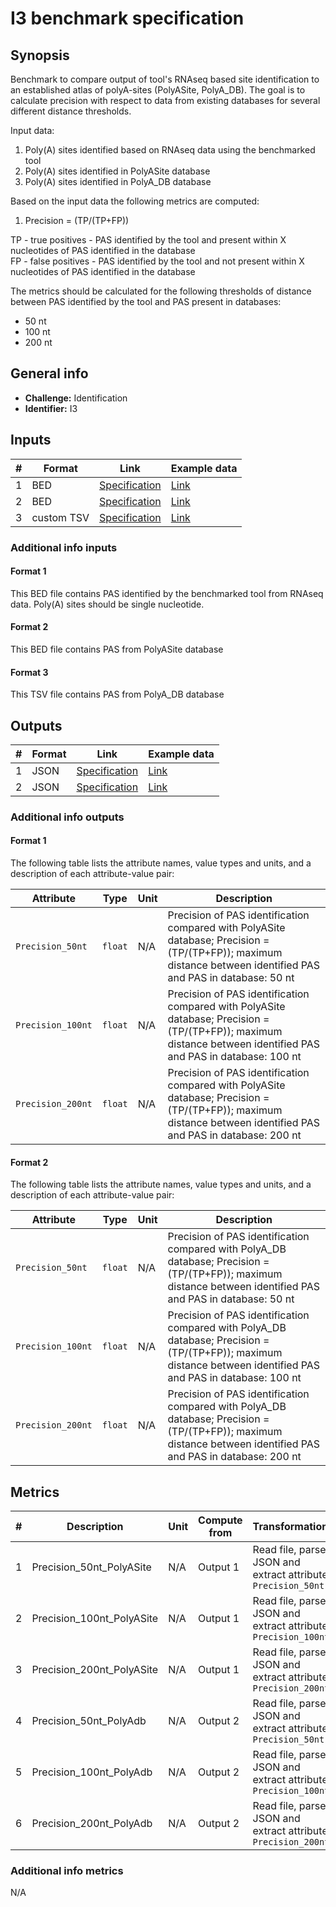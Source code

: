 # I3 benchmark specification

## Synopsis

Benchmark to compare output of tool's RNAseq based site identification to an established atlas of polyA-sites (PolyASite, PolyA_DB). The goal is to calculate precision with respect to data from existing databases for several different distance thresholds.

Input data:

1. Poly(A) sites identified based on RNAseq data using the benchmarked tool
2. Poly(A) sites identified in PolyASite database
3. Poly(A) sites identified in PolyA_DB database

Based on the input data the following metrics are computed:

1. Precision = (TP/(TP+FP))

TP - true positives - PAS identified by the tool and present within X nucleotides of PAS identified in the database  
FP - false positives  - PAS identified by the tool and not present within X nucleotides of PAS identified in the database

The metrics should be calculated for the following thresholds of distance between PAS identified by the tool and PAS present in databases:

- 50 nt
- 100 nt
- 200 nt


## General info

* **Challenge:** Identification
* **Identifier:** I3

## Inputs

| # | Format | Link | Example data |
  | --- | --- | --- | --- |
  | 1 | BED | [Specification][spec-bed] | [Link][in1] |
  | 2 | BED | [Specification][spec-bed-polyAsite] | [Link][in2] |
  | 3 | custom TSV | [Specification][spec-custom-polyAdb] | [Link][in3] |

### Additional info inputs
  
#### Format 1

This BED file contains PAS identified by the benchmarked tool from RNAseq data. Poly(A) sites should be single nucleotide.

#### Format 2

This BED file contains PAS from PolyASite database

#### Format 3

This TSV file contains PAS from PolyA_DB database


## Outputs

| # | Format | Link | Example data |
  | --- | --- | --- | --- |
  | 1 | JSON | [Specification][spec-json] | [Link][out1] |
  | 2 | JSON | [Specification][spec-json] | [Link][out2] |
  
### Additional info outputs

#### Format 1
  
  The following table lists the attribute names, value types and units, and a
description of each attribute-value pair:
  
  | Attribute | Type | Unit | Description |
  | --- | --- | --- | --- |
  | `Precision_50nt` | `float` | N/A | Precision of PAS identification compared with PolyASite database; Precision = (TP/(TP+FP)); maximum distance between identified PAS and PAS in database: 50 nt |
  | `Precision_100nt` | `float` | N/A | Precision of PAS identification compared with PolyASite database; Precision = (TP/(TP+FP)); maximum distance between identified PAS and PAS in database: 100 nt |
  | `Precision_200nt` | `float` | N/A | Precision of PAS identification compared with PolyASite database; Precision = (TP/(TP+FP)); maximum distance between identified PAS and PAS in database: 200 nt |

#### Format 2
  
  The following table lists the attribute names, value types and units, and a
description of each attribute-value pair:
  
  | Attribute | Type | Unit | Description |
  | --- | --- | --- | --- |
  | `Precision_50nt` | `float` | N/A | Precision of PAS identification compared with PolyA_DB database; Precision = (TP/(TP+FP)); maximum distance between identified PAS and PAS in database: 50 nt |
  | `Precision_100nt` | `float` | N/A | Precision of PAS identification compared with PolyA_DB database; Precision = (TP/(TP+FP)); maximum distance between identified PAS and PAS in database: 100 nt |
  | `Precision_200nt` | `float` | N/A | Precision of PAS identification compared with PolyA_DB database; Precision = (TP/(TP+FP)); maximum distance between identified PAS and PAS in database: 200 nt |
  
## Metrics
  
  | # | Description | Unit | Compute from | Transformations | Type after transformations | Additional comments |
  | --- | --- | --- | --- | --- | --- | --- |
  | 1 | Precision_50nt_PolyASite | N/A | Output 1 | Read file, parse JSON and extract attribute `Precision_50nt` | `vector` | N/A |
  | 2 | Precision_100nt_PolyASite | N/A | Output 1 | Read file, parse JSON and extract attribute `Precision_100nt` | `vector` | N/A |
  | 3 | Precision_200nt_PolyASite | N/A | Output 1 | Read file, parse JSON and extract attribute `Precision_200nt` | `vector` | N/A |
  | 4 | Precision_50nt_PolyAdb | N/A | Output 2 | Read file, parse JSON and extract attribute `Precision_50nt` | `vector` | N/A |
  | 5 | Precision_100nt_PolyAdb | N/A | Output 2 | Read file, parse JSON and extract attribute `Precision_100nt` | `vector` | N/A |
  | 6 | Precision_200nt_PolyAdb | N/A | Output 2 | Read file, parse JSON and extract attribute `Precision_200nt` | `vector` | N/A |
  
### Additional info metrics
  
  N/A

[//]: # (References)
  
[in1]: ./example_files/input1.bed
[in2]: ./example_files/input2.bed
[in3]: ./example_files/input3.tsv

[out1]: ./example_files/output1.json
[out2]: ./example_files/output2.json
[spec-json]: <https://www.ecma-international.org/publications-and-standards/standards/ecma-404/>
[spec-bed]: <https://genome.ucsc.edu/FAQ/FAQformat.html#format1>
[spec-bed-polyAsite]: <https://polyasite.unibas.ch/atlas>
[spec-custom-polyAdb]: <https://exon.apps.wistar.org/polya_db/v3/download/3.2/readme.txt>
